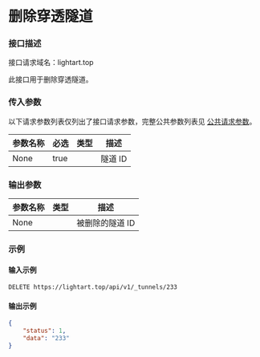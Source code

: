 # 删除穿透隧道

### 接口描述

接口请求域名：lightart.top

此接口用于删除穿透隧道。

### 传入参数

以下请求参数列表仅列出了接口请求参数，完整公共参数列表见 [公共请求参数](../gong-gong-qing-qiu-can-shu.md)。

<table><thead><tr><th>参数名称</th><th data-type="checkbox">必选</th><th data-type="select">类型</th><th>描述</th></tr></thead><tbody><tr><td>None</td><td>true</td><td></td><td>隧道 ID</td></tr></tbody></table>

### 输出参数

<table><thead><tr><th>参数名称</th><th data-type="select">类型</th><th>描述</th></tr></thead><tbody><tr><td>None</td><td></td><td>被删除的隧道 ID</td></tr></tbody></table>

### 示例

#### 输入示例

```
DELETE https://lightart.top/api/v1/_tunnels/233
```

#### 输出示例

```json
{
    "status": 1,
    "data": "233"
}
```
